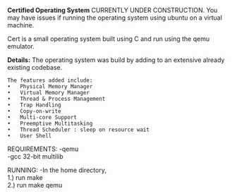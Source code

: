 **Certified Operating System**
CURRENTLY UNDER CONSTRUCTION.
You may have issues if running the operating system using ubuntu on a virtual machine.  

Cert is a small operating system built using C and run using the qemu emulator. 

**Details:**
The operating system was build by adding to an extensive already existing codebase. 
```
The features added include:
•	Physical Memory Manager
•	Virtual Memory Manager
•	Thread & Process Management
•	Trap Handling
•	Copy-on-write 
•	Multi-core Support
•	Preemptive Multitasking
•	Thread Scheduler : sleep on resource wait
•	User Shell 
```

REQUIREMENTS:
-qemu  
-gcc 32-bit multilib

RUNNING:
-In the home directory,  
1.) run make  
2.) run make qemu

